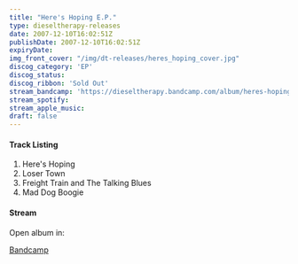 ```yaml
---
title: "Here's Hoping E.P."
type: dieseltherapy-releases
date: 2007-12-10T16:02:51Z
publishDate: 2007-12-10T16:02:51Z
expiryDate:
img_front_cover: "/img/dt-releases/heres_hoping_cover.jpg"
discog_category: 'EP'
discog_status:
discog_ribbon: 'Sold Out'
stream_bandcamp: 'https://dieseltherapy.bandcamp.com/album/heres-hoping-e-p'
stream_spotify:
stream_apple_music:
draft: false
---
```


#### Track Listing

1. Here's Hoping
2. Loser Town
3. Freight Train and The Talking Blues
4. Mad Dog Boogie

#### Stream

Open album in:

[Bandcamp](https://dieseltherapy.bandcamp.com/album/heres-hoping-e-p "Listen to E.P. on Bandcamp")
